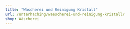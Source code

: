 ```yaml
---
title: "Wäscherei und Reinigung Kristall"
url: /unterhaching/waescherei-und-reinigung-kristall/
shop: Wäscherei
---
```

